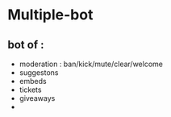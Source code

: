 # Multiple-bot
## bot of :
* moderation : ban/kick/mute/clear/welcome
* suggestons
* embeds
* tickets
* giveaways
* 
